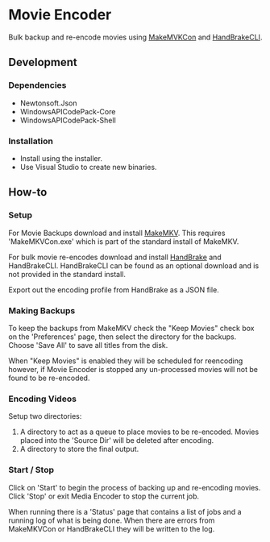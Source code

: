 # Movie Encoder
Bulk backup and re-encode movies using [MakeMVKCon](https://www.makemkv.com) and [HandBrakeCLI](https://handbrake.fr/).

## Development

### Dependencies

- Newtonsoft.Json
- WindowsAPICodePack-Core
- WindowsAPICodePack-Shell

### Installation

- Install using the installer.
- Use Visual Studio to create new binaries.

## How-to

### Setup
For Movie Backups download and install [MakeMKV](https://www.makemkv.com). This requires 'MakeMKVCon.exe' which is part of the standard install of MakeMKV.

For bulk movie re-encodes download and install [HandBrake](https://handbrake.fr/) and HandBrakeCLI. HandBrakeCLI can be found as an optional download and is not provided in the standard install.

Export out the encoding profile from HandBrake as a JSON file.

### Making Backups

To keep the backups from MakeMKV check the "Keep Movies" check box on the 'Preferences' page, then select the directory for the backups.
Choose 'Save All' to save all titles from the disk.

When "Keep Movies" is enabled they will be scheduled for reencoding however, if Movie Encoder is stopped any un-processed movies will not be found to be re-encoded.

### Encoding Videos

Setup two directories:
1. A directory to act as a queue to place movies to be re-encoded. Movies placed into the 'Source Dir' will be deleted after encoding.
2. A directory to store the final output.

### Start / Stop

Click on 'Start' to begin the process of backing up and re-encoding movies. Click 'Stop' or exit Media Encoder to stop the current job.

When running there is a 'Status' page that contains a list of jobs and a running log of what is being done. 
When there are errors from MakeMKVCon or HandBrakeCLI they will be written to the log.
